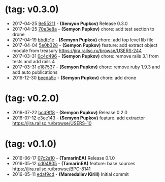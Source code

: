 #  (tag: v0.3.0)

 * 2017-04-25 [9e55211](../../commit/9e55211) - __(Semyon Pupkov)__ Release 0.3.0 
 * 2017-04-25 [70e3e8a](../../commit/70e3e8a) - __(Semyon Pupkov)__ chore: add test section to drone 
 * 2017-04-19 [bbdfc1e](../../commit/bbdfc1e) - __(Semyon Pupkov)__ chore: add top level lib file 
 * 2017-04-04 [5e0b328](../../commit/5e0b328) - __(Semyon Pupkov)__ feature: add extract object module from treasury 
https://jira.railsc.ru/browse/USERS-244
 * 2017-03-31 [0c4d496](../../commit/0c4d496) - __(Semyon Pupkov)__ chore: remove rails 3.1 from tests and add rails 4 
 * 2017-03-31 [e187537](../../commit/e187537) - __(Semyon Pupkov)__ chore: remove ruby 1.9.3 and add auto publications 
 * 2016-12-30 [beeda5c](../../commit/beeda5c) - __(Semyon Pupkov)__ chore: add drone 

#  (tag: v0.2.0)

 * 2016-07-22 [bcd9ff8](../../commit/bcd9ff8) - __(Semyon Pupkov)__ Release 0.2.0 
 * 2016-07-12 [e3ee143](../../commit/e3ee143) - __(Semyon Pupkov)__ feature: add extractor 
https://jira.railsc.ru/browse/USERS-10

#  (tag: v0.1.0)

 * 2016-06-17 [07c2a10](../../commit/07c2a10) - __(TamarinEA)__ Release 0.1.0 
 * 2016-05-12 [cd04805](../../commit/cd04805) - __(TamarinEA)__ feature: base sources 
https://jira.railsc.ru/browse/BPC-8141
 * 2016-05-11 [edaf9cd](../../commit/edaf9cd) - __(Mamedaliev Kirill)__ Initial commit 